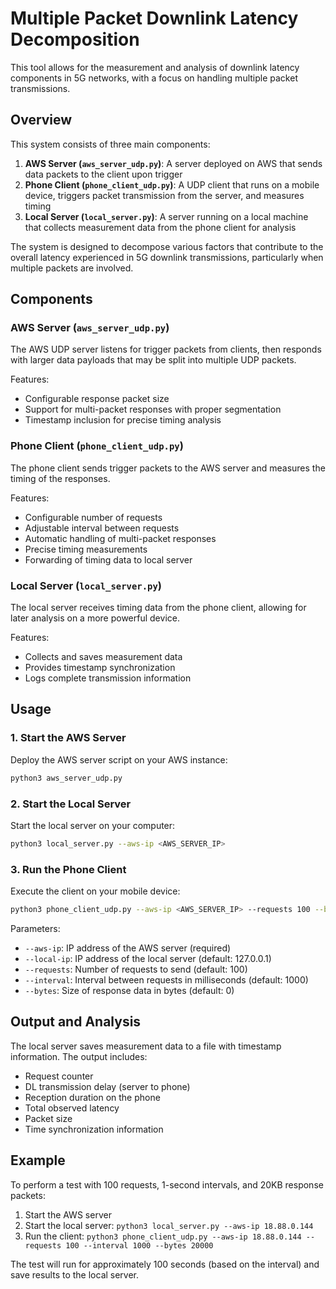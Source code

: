 # Multiple Packet Downlink Latency Decomposition

This tool allows for the measurement and analysis of downlink latency components in 5G networks, with a focus on handling multiple packet transmissions.

## Overview

This system consists of three main components:

1. **AWS Server (`aws_server_udp.py`)**: A server deployed on AWS that sends data packets to the client upon trigger
2. **Phone Client (`phone_client_udp.py`)**: A UDP client that runs on a mobile device, triggers packet transmission from the server, and measures timing
3. **Local Server (`local_server.py`)**: A server running on a local machine that collects measurement data from the phone client for analysis

The system is designed to decompose various factors that contribute to the overall latency experienced in 5G downlink transmissions, particularly when multiple packets are involved.

## Components

### AWS Server (`aws_server_udp.py`)

The AWS UDP server listens for trigger packets from clients, then responds with larger data payloads that may be split into multiple UDP packets.

Features:
- Configurable response packet size
- Support for multi-packet responses with proper segmentation
- Timestamp inclusion for precise timing analysis

### Phone Client (`phone_client_udp.py`)

The phone client sends trigger packets to the AWS server and measures the timing of the responses.

Features:
- Configurable number of requests
- Adjustable interval between requests
- Automatic handling of multi-packet responses
- Precise timing measurements
- Forwarding of timing data to local server

### Local Server (`local_server.py`)

The local server receives timing data from the phone client, allowing for later analysis on a more powerful device.

Features:
- Collects and saves measurement data
- Provides timestamp synchronization
- Logs complete transmission information

## Usage

### 1. Start the AWS Server

Deploy the AWS server script on your AWS instance:

```bash
python3 aws_server_udp.py
```

### 2. Start the Local Server

Start the local server on your computer:

```bash
python3 local_server.py --aws-ip <AWS_SERVER_IP>
```

### 3. Run the Phone Client

Execute the client on your mobile device:

```bash
python3 phone_client_udp.py --aws-ip <AWS_SERVER_IP> --requests 100 --bytes 20000
```

Parameters:
- `--aws-ip`: IP address of the AWS server (required)
- `--local-ip`: IP address of the local server (default: 127.0.0.1)
- `--requests`: Number of requests to send (default: 100)
- `--interval`: Interval between requests in milliseconds (default: 1000)
- `--bytes`: Size of response data in bytes (default: 0)

## Output and Analysis

The local server saves measurement data to a file with timestamp information. The output includes:
- Request counter
- DL transmission delay (server to phone)
- Reception duration on the phone
- Total observed latency
- Packet size
- Time synchronization information

## Example

To perform a test with 100 requests, 1-second intervals, and 20KB response packets:

1. Start the AWS server
2. Start the local server: `python3 local_server.py --aws-ip 18.88.0.144`
3. Run the client: `python3 phone_client_udp.py --aws-ip 18.88.0.144 --requests 100 --interval 1000 --bytes 20000`

The test will run for approximately 100 seconds (based on the interval) and save results to the local server.

